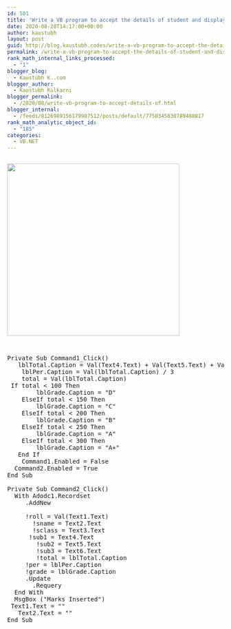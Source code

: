 ```yaml
---
id: 581
title: 'Write a VB program to accept the details of student and display mark sheet details  on grid control.( roll_ no, student_ name, class, sub1, sub2, sub3, total, percentage, grade)'
date: 2020-08-28T14:17:00+00:00
author: kaustubh
layout: post
guid: http://blog.kaustubh.codes/write-a-vb-program-to-accept-the-details-of-student-and-display-mark-sheet-details-on-grid-control-roll_-no-student_-name-class-sub1-sub2-sub3-total-percentage-grade/
permalink: /write-a-vb-program-to-accept-the-details-of-student-and-display-mark-sheet-details-on-grid-control-roll_-no-student_-name-class-sub1-sub2-sub3-total-percentage-grade/
rank_math_internal_links_processed:
  - "1"
blogger_blog:
  - Kaustubh K..com
blogger_author:
  - Kaustubh Kulkarni
blogger_permalink:
  - /2020/08/write-vb-program-to-accept-details-of.html
blogger_internal:
  - /feeds/8126989156179907512/posts/default/7750345030789488817
rank_math_analytic_object_id:
  - "185"
categories:
  - VB.NET
---
```

<div style="clear: both;">
  <a href="https://1.bp.blogspot.com/-PZ8xmszzCs4/X0kR5tVp8rI/AAAAAAAAfgE/unp7n2_eI3kJyLfaymoHytTR9WAu7M70ACLcBGAsYHQ/s1366/1.png" style="display: block; padding: 1em 0; text-align: none;"><img alt="" border="0" width="400" data-original-height="768" data-original-width="1366" src="https://1.bp.blogspot.com/-PZ8xmszzCs4/X0kR5tVp8rI/AAAAAAAAfgE/unp7n2_eI3kJyLfaymoHytTR9WAu7M70ACLcBGAsYHQ/s400/1.png" /></a>
</div>

<pre><br />Private Sub Command1_Click()<br />	lblTotal.Caption = Val(Text4.Text) + Val(Text5.Text) + Val(Text6.Text)<br />	lblPer.Caption = Val(lblTotal.Caption) / 3<br />	total = Val(lblTotal.Caption)<br />	If total &lt; 100 Then<br />		lblGrade.Caption = "D"<br />	ElseIf total &lt; 150 Then<br />		lblGrade.Caption = "C"<br />	ElseIf total &lt; 200 Then<br />		lblGrade.Caption = "B"<br />	ElseIf total &lt; 250 Then<br />		lblGrade.Caption = "A"<br />	ElseIf total &lt; 300 Then<br />		lblGrade.Caption = "A+"<br />	End If<br />	Command1.Enabled = False<br />	Command2.Enabled = True<br />End Sub<br /><br />Private Sub Command2_Click()<br />	With Adodc1.Recordset<br />		.AddNew<br /><br />		!roll = Val(Text1.Text)<br />		!sname = Text2.Text<br />		!sclass = Text3.Text<br />		!sub1 = Text4.Text<br />		!sub2 = Text5.Text<br />		!sub3 = Text6.Text<br />		!total = lblTotal.Caption<br />		!per = lblPer.Caption<br />		!grade = lblGrade.Caption<br />		.Update<br />		.Requery<br />	End With<br />	MsgBox ("Marks Inserted")<br />	Text1.Text = ""<br />	Text2.Text = ""<br />End Sub<br /><br /></pre>